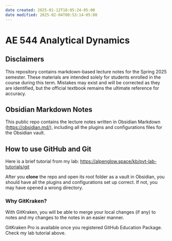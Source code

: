 ```yaml
---
date created: 2025-01-12T18:05:24-05:00
date modified: 2025-02-04T00:53:14-05:00
---
```

# AE 544 Analytical Dynamics

## Disclaimers
This repository contains markdown-based lecture notes for the Spring 2025 semester. These materials are intended solely for students enrolled in the course during this term. Mistakes may exist and will be corrected as they are identified, but the official textbook remains the ultimate reference for accuracy.

## Obsidian Markdown Notes
This public repo contains the lecture notes written in Obsidian Markdown (https://obsidian.md/), including all the plugins and configurations files for the Obsidian vault.

## How to use GitHub and Git
Here is a brief tutorial from my lab: https://alpenglow.space/kb/pvt-lab-tutorials/git

After you **clone** the repo and open its root folder as a vault in Obsidian, you should have all the plugins and configurations set up correct. 
If not, you may have opened a wrong directory.

### Why GitKraken? 
With GitKraken, you will be able to merge your local changes (if any) to notes and my changes to the notes in an easier manner.

GitKraken Pro is available once you registered GitHub Education Package. Check my lab tutorial above.